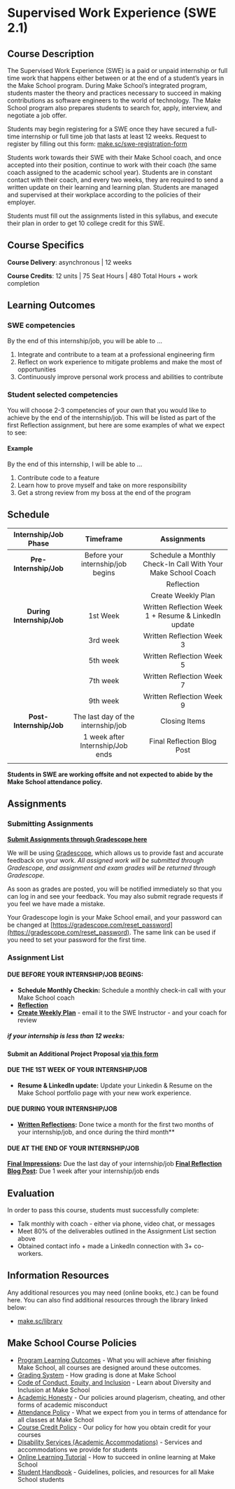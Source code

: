 # Supervised Work Experience (SWE 2.1)

## Course Description

The Supervised Work Experience (SWE) is a paid or unpaid internship or full time work that happens either between or at the end of a student’s years in the Make School program. During Make School’s integrated program, students master the theory and practices necessary to succeed in making contributions as software engineers to the world of technology. The Make School program also prepares students to search for, apply, interview, and negotiate a job offer. 

Students may begin registering for a SWE once they have secured a full-time internship or full time job that lasts at least 12 weeks.  Request to register by filling out this form: [make.sc/swe-registration-form](http://make.sc/swe-registration-form)

Students work towards their SWE with their Make School coach, and once accepted into their position, continue to work with their coach (the same coach assigned to the academic school year). Students are in constant contact with their coach, and every two weeks, they are required to send a written update on their learning and learning plan. Students are managed and supervised at their workplace according to the policies of their employer. 

Students must fill out the assignments listed in this syllabus, and execute their plan in order to get 10 college credit for this SWE.

## Course Specifics

**Course Delivery**: asynchronous | 12 weeks

**Course Credits**: 12 units | 75 Seat Hours | 480 Total Hours + work completion



## Learning Outcomes

### SWE competencies

By the end of this internship/job, you will be able to …

1. Integrate and contribute to a team at a professional engineering firm
1. Reflect on work experience to mitigate problems and make the most of opportunities
1. Continuously improve personal work process and abilities to contribute

### Student selected competencies

You will choose 2-3 competencies of your own that you would like to achieve by the end of the internship/job. This will be listed as part of the first Reflection assignment, but here are some examples of what we expect to see:

#### Example

By the end of this internship, I will be able to … 

1. Contribute code to a feature
1. Learn how to prove myself and take on more responsibility
1. Get a strong review from my boss at the end of the program


## Schedule

| Internship/Job Phase |          Timeframe          |      Assignments    |
|:-----:|:----------------------:|:---------------------------------------:|
|  **Pre-Internship/Job** |  Before your internship/job begins  | Schedule a Monthly Check-In Call With Your Make School Coach | Resume & LinkedIn update |
|     |      |   Reflection |
|     |      |   Create Weekly Plan |
|  **During Internship/Job** |  1st Week  | Written Reflection Week 1 + Resume & LinkedIn update|
|  |  3rd week                        | Written Reflection Week 3 |
|  |  5th week                        | Written Reflection Week 5 |
|  |  7th week                        | Written Reflection Week 7 |
|  |  9th week                        | Written Reflection Week 9 |
|  **Post-Internship/Job** |  The last day of the internship/job    | Closing Items |
|   |  1 week after Internship/Job ends    | Final Reflection Blog Post | Submit additional project and associated reflection (only required if your internship is less than 12 weeks
|   |    

**Students in SWE are working offsite and not expected to abide by the Make School attendance policy.**  
## Assignments

### Submitting Assignments

**[Submit Assignments through Gradescope here](https://www.gradescope.com/courses/242589)**

We will be using [Gradescope](gradescope.com), which allows us to provide fast and accurate feedback on your work. *All assigned work will be submitted through Gradescope, and assignment and exam grades will be returned through Gradescope.*

As soon as grades are posted, you will be notified immediately so that you can log in and see your feedback. You may also submit regrade requests if you feel we have made a mistake.

Your Gradescope login is your Make School email, and your password can be changed at [https://gradescope.com/reset_password](https://gradescope.com/reset_password). The same link can be used if you need to set your password for the first time.

### Assignment List

#### DUE BEFORE YOUR INTERNSHIP/JOB BEGINS:

- **Schedule Monthly Checkin:** Schedule a monthly check-in call with your Make School coach
- **[Reflection](./Assignments/reflection.md)**
- **[Create Weekly Plan](./Assignments/weekly-plan.md)** - email it to the SWE Instructor - and your coach for review

##### if your internship is less than 12 weeks:

**Submit an Additional Project Proposal [via this form](https://forms.gle/5CFYdf3mgAGnKVvH7)**

#### DUE THE 1ST WEEK OF YOUR INTERNSHIP/JOB

- **Resume & LinkedIn update:** Update your Linkedin & Resume on the Make School portfolio page with your new work experience.

#### DUE DURING YOUR INTERNSHIP/JOB

- **[Written Reflections](./Assignments/weekly_reflections.md):** Done twice a month for the first two months of your internship/job, and once during the third month**

#### DUE AT THE END OF YOUR INTERNSHIP/JOB

**[Final Impressions](./Assignments/final_impressions.md):** Due the last day of your internship/job
**[Final Reflection Blog Post](./Assignments/final_blog.md):** Due 1 week after your internship/job ends

## Evaluation
In order to pass this course, students must successfully complete:

- Talk monthly with coach - either via phone, video chat, or messages
- Meet 80% of the deliverables outlined in the Assignment List section above
- Obtained contact info + made a LinkedIn connection with 3+ co-workers.

##  Information Resources

Any additional resources you may need (online books, etc.) can be found here. You can also find additional resources through the library linked below:

- [make.sc/library](http://make.sc/library)

## Make School Course Policies

- [Program Learning Outcomes](https://make.sc/program-learning-outcomes) - What you will achieve after finishing Make School, all courses are designed around these outcomes.
- [Grading System](https://make.sc/grading-system) - How grading is done at Make School
- [Code of Conduct, Equity, and Inclusion](https://make.sc/code-of-conduct) - Learn about Diversity and Inclusion at Make School
- [Academic Honesty](https://make.sc/academic-honesty-policy) - Our policies around plagerism, cheating, and other forms of academic misconduct
- [Attendance Policy](https://make.sc/attendance-policy) - What we expect from you in terms of attendance for all classes at Make School
- [Course Credit Policy](https://make.sc/course-credit-policy) - Our policy for how you obtain credit for your courses
- [Disability Services (Academic Accommodations)](https://make.sc/disability-services) - Services and accommodations we provide for students
- [Online Learning Tutorial](https://make.sc/online-learning-tutorial) - How to succeed in online learning at Make School
- [Student Handbook](https://make.sc/student-handbook) - Guidelines, policies, and resources for all Make School students
